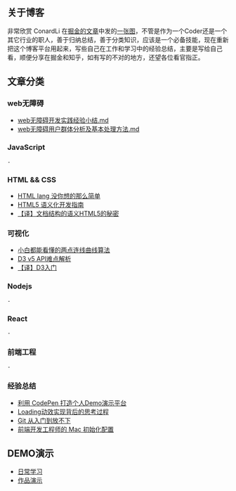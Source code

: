 ## 关于博客

非常欣赏 ConardLi 在[掘金的文章](https://juejin.im/post/5cc1da82f265da036023b628)中发的[一张图](./images/fe.png)，不管是作为一个Coder还是一个其它行业的职人，善于归纳总结，善于分类知识，应该是一个必备技能，现在重新把这个博客平台用起来，写些自己在工作和学习中的经验总结，主要是写给自己看，顺便分享在掘金和知乎，如有写的不对的地方，还望各位看官指正。

## 文章分类

### web无障碍

- [web无障碍开发实践经验小结.md](./2019/web无障碍开发实践经验小结.md)
- [web无障碍用户群体分析及基本处理方法.md](./2019/web无障碍用户群体分析及基本处理方法.md)

### JavaScript

    -

### HTML && CSS

- [HTML lang 没你想的那么简单](./2019/HTML-lang没你想的那么简单.md)
- [HTML5 语义化开发指南](./2019/HTML5语义化开发指南.md)
- [【译】文档结构的语义HTML5的秘密](./2019/【译】文档结构的语义HTML5的秘密.md)

### 可视化

- [小白都能看懂的两点连线曲线算法](./2019/小白都能看懂的两点连线曲线算法.md)
- [D3 v5 API难点解析](./2019/D3-v5-API难点解析.md)
- [【译】D3入门](./2019/【译】D3入门.md)

### Nodejs

    -

### React

    -

### 前端工程

    -

### 经验总结

- [利用 CodePen 打造个人Demo演示平台](./2019/利用%20CodePen%20打造个人Demo演示平台.md)
- [Loading动效实现背后的思考过程](./2019/Loading动效实现背后的思考过程.md)
- [Git 从入门到放不下](./2019/Git从入门到放不下.md)
- [前端开发工程师的 Mac 初始化配置](./2019/前端开发工程师的Mac初始化配置.md)

## DEMO演示

- [日常学习](./page/learning.md)
- [作品演示](./page/production.md)
